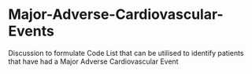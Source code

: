 # Major-Adverse-Cardiovascular-Events
Discussion to formulate Code List that can be utilised to identify patients that have had a Major Adverse Cardiovascular Event
